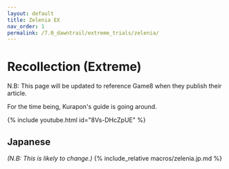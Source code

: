 ```yaml
---
layout: default
title: Zelenia EX
nav_order: 1
permalink: /7.0_dawntrail/extreme_trials/zelenia/
---
```


# Recollection (Extreme)

N.B: This page will be updated to reference Game8 when they publish their article.

For the time being, Kurapon's guide is going around.

{% include youtube.html id="8Vs-DHcZpUE" %}

## Japanese

*(N.B: This is likely to change.)*
{% include_relative macros/zelenia.jp.md %}

<script data-goatcounter="https://xivjpraids.goatcounter.com/count"
        async src="//gc.zgo.at/count.js"></script>
